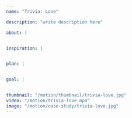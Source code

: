 ```yaml
---
name: "Trivia: Love"

description: "write description here"

about: |


inspiration: |


plan: |


goal: |


thumbnail: "/motion/thumbnail/trivia-love.jpg"
video: "/motion/trivia-love.mp4"
image: "/motion/case-study/trivia-love.jpg"
---
```

